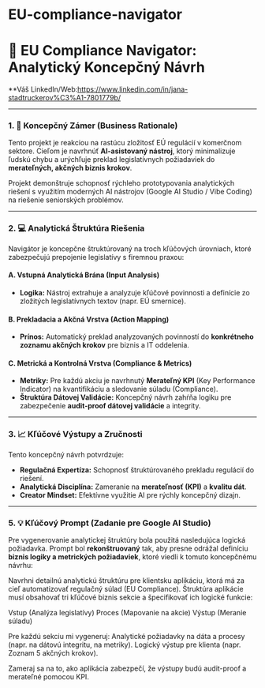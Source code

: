 # EU-compliance-navigator
# 🧭 EU Compliance Navigator: Analytický Koncepčný Návrh

**Váš LinkedIn/Web:https://www.linkedin.com/in/jana-stadtruckerov%C3%A1-7801779b/

---

### **1. 🎯 Koncepčný Zámer (Business Rationale)**

Tento projekt je reakciou na rastúcu zložitosť EÚ regulácií v komerčnom sektore. Cieľom je navrhnúť **AI-asistovaný nástroj**, ktorý minimalizuje ľudskú chybu a urýchľuje preklad legislatívnych požiadaviek do **merateľných, akčných biznis krokov**.

Projekt demonštruje schopnosť rýchleho prototypovania analytických riešení s využitím moderných AI nástrojov (Google AI Studio / Vibe Coding) na riešenie seniorských problémov.

---

### **2. 💻 Analytická Štruktúra Riešenia**

Navigátor je koncepčne štruktúrovaný na troch kľúčových úrovniach, ktoré zabezpečujú prepojenie legislatívy s firemnou praxou:

#### **A. Vstupná Analytická Brána (Input Analysis)**
* **Logika:** Nástroj extrahuje a analyzuje kľúčové povinnosti a definície zo zložitých legislatívnych textov (napr. EÚ smernice).

#### **B. Prekladacia a Akčná Vrstva (Action Mapping)**
* **Prínos:** Automatický preklad analyzovaných povinností do **konkrétneho zoznamu akčných krokov** pre biznis a IT oddelenia.

#### **C. Metrická a Kontrolná Vrstva (Compliance & Metrics)**
* **Metriky:** Pre každú akciu je navrhnutý **Merateľný KPI** (Key Performance Indicator) na kvantifikáciu a sledovanie súladu (Compliance).
* **Štruktúra Dátovej Validácie:** Koncepčný návrh zahŕňa logiku pre zabezpečenie **audit-proof dátovej validácie** a integrity.

---

### **3. 📈 Kľúčové Výstupy a Zručnosti**

Tento koncepčný návrh potvrdzuje:

* **Regulačná Expertíza:** Schopnosť štruktúrovaného prekladu regulácií do riešení.
* **Analytická Disciplína:** Zameranie na **merateľnosť (KPI)** a **kvalitu dát**.
* **Creator Mindset:** Efektívne využitie AI pre rýchly koncepčný dizajn.

---

### **5. 💡 Kľúčový Prompt (Zadanie pre Google AI Studio)**

Pre vygenerovanie analytickej štruktúry bola použitá nasledujúca logická požiadavka. Prompt bol **rekonštruovaný** tak, aby presne odrážal definíciu **biznis logiky a metrických požiadaviek**, ktoré viedli k tomuto koncepčnému návrhu:

Navrhni detailnú analytickú štruktúru pre klientsku aplikáciu, ktorá má za cieľ automatizovať regulačný súlad (EU Compliance).
Štruktúra aplikácie musí obsahovať tri kľúčové biznis sekcie a špecifikovať ich logické funkcie:

Vstup (Analýza legislatívy)
Proces (Mapovanie na akcie)
Výstup (Meranie súladu)

Pre každú sekciu mi vygeneruj:
Analytické požiadavky na dáta a procesy (napr. na dátovú integritu, na metriky).
Logický výstup pre klienta (napr. Zoznam 5 akčných krokov).

Zameraj sa na to, ako aplikácia zabezpečí, že výstupy budú audit-proof a merateľné pomocou KPI.
